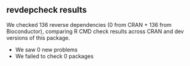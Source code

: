 ## revdepcheck results

We checked 136 reverse dependencies (0 from CRAN + 136 from Bioconductor), comparing R CMD check results across CRAN and dev versions of this package.

 * We saw 0 new problems
 * We failed to check 0 packages

